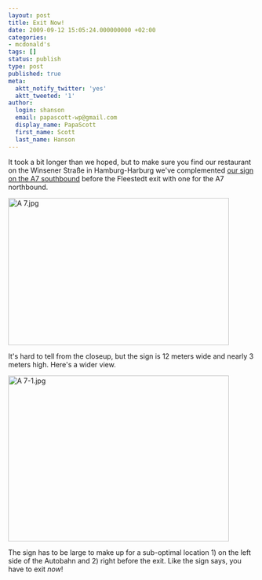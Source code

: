 ```yaml
---
layout: post
title: Exit Now!
date: 2009-09-12 15:05:24.000000000 +02:00
categories:
- mcdonald's
tags: []
status: publish
type: post
published: true
meta:
  aktt_notify_twitter: 'yes'
  aktt_tweeted: '1'
author:
  login: shanson
  email: papascott-wp@gmail.com
  display_name: PapaScott
  first_name: Scott
  last_name: Hanson
---
```

<p>It took a bit longer than we hoped, but to make sure you find our restaurant on the Winsener Stra&szlig;e in Hamburg-Harburg we've complemented <a href="https://www.papascott.de/archives/2009/06/27/interesting-drive/">our sign on the A7 southbound</a> before the Fleestedt exit with one for the A7 northbound.</p>
<p><img src="https://www.papascott.de/wordpress/wp-content/uploads/2009/09/A-7.jpg" alt="A 7.jpg" border="0" width="450" height="300" /></p>
<p>It's hard to tell from the closeup, but the sign is 12 meters wide and nearly 3 meters high. Here's a wider view.</p>
<p><img src="https://www.papascott.de/wordpress/wp-content/uploads/2009/09/A-7-1.jpg" alt="A 7-1.jpg" border="0" width="450" height="338" /></p>
<p>The sign has to be large to make up for a sub-optimal location 1) on the left side of the Autobahn and 2) right before the exit. Like the sign says, you have to exit <em>now</em>!</p>
